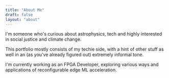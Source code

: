 ```yaml
---
title: "About Me"
draft: false
layout: "about"
---
```

I'm someone who's curious about astrophysics, tech and highly interested in social justice and climate change.

This portfolio mostly consists of my techie side, with a hint of other stuff as well in an (as you've already figured out) extremely informal tone.

I'm currently working as an FPGA Developer, exploring various ways and applications of reconfigurable edge ML acceleration.
